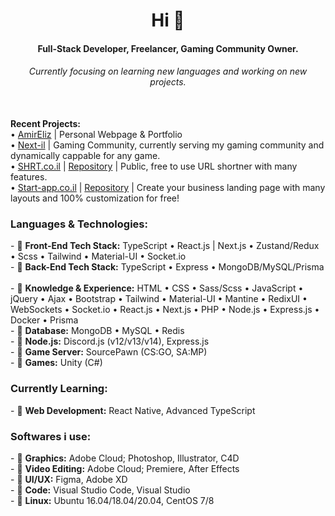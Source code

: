 <h1 align="center">Hi 👋</h1>
<h4 align="center">Full-Stack Developer, Freelancer, Gaming Community Owner.</h4>
<h6 align="center">Currently focusing on learning new languages and working on new projects.</h6><br>
<h7><b>Recent Projects:</b><br>
  • <a href="https://amireliz.co.il">AmirEliz</a> | Personal Webpage & Portfolio<br>
  • <a href="https://next-il.co.il">Next-il</a> | Gaming Community, currently serving my gaming community and dynamically cappable for any game.<br>
  • <a href="https://shrt.co.il">SHRT.co.il</a> | <a href="https://github.com/ShiNxz/ShortLinks">Repository</a> | Public, free to use URL shortner with many features.<br>
  • <a href="https://start-app.co.il">Start-app.co.il</a> | <a href="https://github.com/ShiNxz/StartAppNext">Repository</a> | Create your business landing page with many layouts and 100% customization for free!<br>
</h7>
<h3>Languages & Technologies:</h3>
<p>
- 💬 <b>Front-End Tech Stack:</b> TypeScript • React.js | Next.js • Zustand/Redux • Scss • Tailwind • Material-UI • Socket.io<br>
- 💬 <b>Back-End Tech Stack:</b> TypeScript • Express • MongoDB/MySQL/Prisma<br><br>
- 💬 <b>Knowledge & Experience:</b> HTML • CSS • Sass/Scss • JavaScript • jQuery • Ajax • Bootstrap • Tailwind • Material-UI • Mantine • RedixUI • WebSockets • Socket.io • React.js • Next.js • PHP • Node.js • Express.js • Docker • Prisma<br>
- 💬 <b>Database:</b> MongoDB • MySQL • Redis<br>
- 💬 <b>Node.js:</b> Discord.js (v12/v13/v14), Express.js<br>
- 💬 <b>Game Server:</b> SourcePawn (CS:GO, SA:MP)<br>
- 💬 <b>Games:</b> Unity (C#)<br>
</p>
<h3>Currently Learning:</h3>
<p>
- 💬 <b>Web Development:</b> React Native, Advanced TypeScript<br>
</p>
<h3>Softwares i use:</h3>
<p>
- 💬 <b>Graphics:</b> Adobe Cloud; Photoshop, Illustrator, C4D<br>
- 💬 <b>Video Editing:</b> Adobe Cloud; Premiere, After Effects<br>
- 💬 <b>UI/UX:</b> Figma, Adobe XD<br>
- 💬 <b>Code:</b> Visual Studio Code, Visual Studio<br>
- 💬 <b>Linux:</b> Ubuntu 16.04/18.04/20.04, CentOS 7/8<br>
</p>
